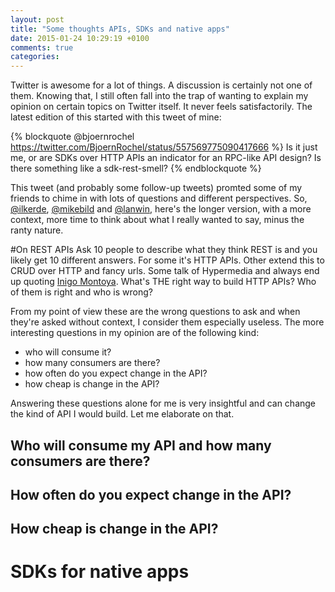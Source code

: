 ```yaml
---
layout: post
title: "Some thoughts APIs, SDKs and native apps"
date: 2015-01-24 10:29:19 +0100
comments: true
categories: 
---
```

Twitter is awesome for a lot of things. A discussion is certainly not one of them. Knowing that, I still often fall into the trap of wanting to explain my opinion on certain topics on Twitter itself. It never feels satisfactorily.  The latest edition of this started with this tweet of mine:

{% blockquote @bjoernrochel https://twitter.com/BjoernRochel/status/557569775090417666 %}
Is it just me, or are SDKs over HTTP APIs an indicator for an RPC-like API design?
Is there something like a sdk-rest-smell?
{% endblockquote %}

This tweet (and probably some follow-up tweets) promted some of my friends to chime in with lots of questions and different perspectives. So, [@ilkerde](https://twitter.com/ilkerde), [@mikebild](https://twitter.com/mikebild) and [@lanwin](https://twitter.com/lanwin), here's the longer version, with a more context, more time to think about what I really wanted to say, minus the ranty nature.

#On REST APIs
Ask 10 people to describe what they think REST is and you likely get 10 different answers. For some it's HTTP APIs. Other extend this to CRUD over HTTP and fancy urls. Some talk of Hypermedia and always end up quoting [Inigo Montoya](http://knowyourmeme.com/memes/you-keep-using-that-word-i-do-not-think-it-means-what-you-think-it-means).  What's THE right way to build HTTP APIs? Who of them is right and who is wrong?

From my point of view these are the wrong questions to ask and when they're asked without context, I consider them especially useless. The more interesting questions in my opinion are of the following kind:

* who will consume it?
* how many consumers are there?
* how often do you expect change in the API?
* how cheap is change in the API?

Answering these questions alone for me is very insightful and can change the kind of API I would build. Let me elaborate on that.

## Who will consume my API and how many consumers are there?
## How often do you expect change in the API?
## How cheap is change in the API?
# SDKs for native apps

